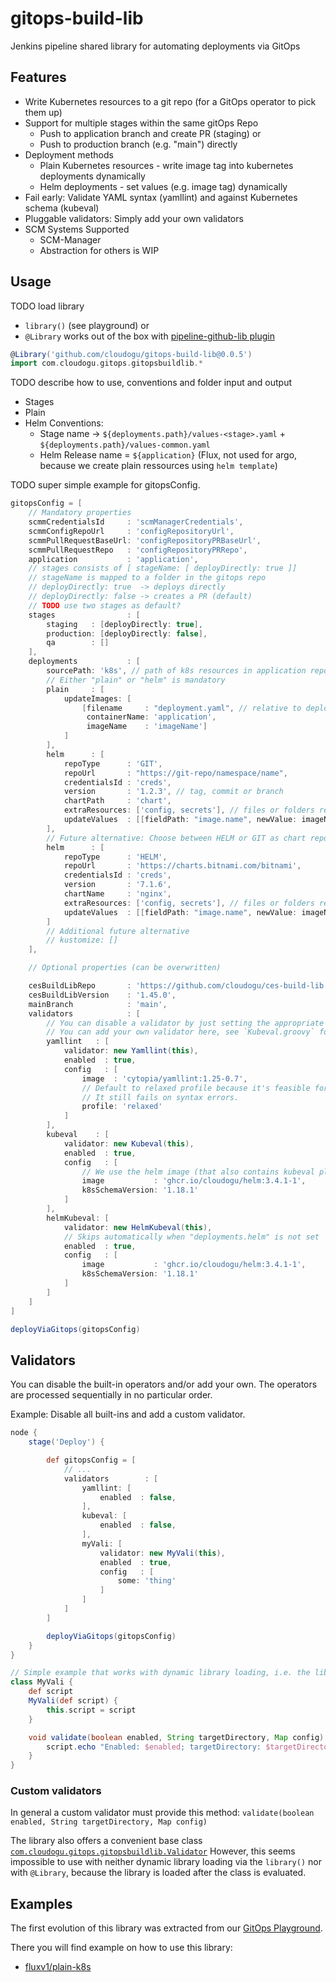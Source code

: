 # gitops-build-lib

Jenkins pipeline shared library for automating deployments via GitOps

## Features

* Write Kubernetes resources to a git repo (for a GitOps operator to pick them up)
* Support for multiple stages within the same gitOps Repo
    * Push to application branch and create PR (staging) or
    * Push to production branch (e.g. "main") directly
* Deployment methods
    * Plain Kubernetes resources - write image tag into kubernetes deployments dynamically
    * Helm deployments - set values (e.g. image tag) dynamically
* Fail early: Validate YAML syntax (yamllint) and against Kubernetes schema (kubeval)
* Pluggable validators: Simply add your own validators
* SCM Systems Supported
    * SCM-Manager
    * Abstraction for others is WIP

## Usage

TODO load library 
* `library()` (see playground) or
* `@Library` works out of the box with [pipeline-github-lib plugin](https://plugins.jenkins.io/pipeline-github-lib/)

```groovy
@Library('github.com/cloudogu/gitops-build-lib@0.0.5')
import com.cloudogu.gitops.gitopsbuildlib.*
```

TODO describe how to use, conventions and folder input and output

* Stages
* Plain
* Helm Conventions:
    * Stage name -> `${deployments.path}/values-<stage>.yaml` + `${deployments.path}/values-common.yaml`
    * Helm Release name = `${application}` (Flux, not used for argo, because we create plain ressources
      using `helm template`)

TODO super simple example for gitopsConfig.

```groovy
gitopsConfig = [
    // Mandatory properties
    scmmCredentialsId     : 'scmManagerCredentials',
    scmmConfigRepoUrl     : 'configRepositoryUrl',
    scmmPullRequestBaseUrl: 'configRepositoryPRBaseUrl',
    scmmPullRequestRepo   : 'configRepositoryPRRepo',
    application           : 'application',
    // stages consists of [ stageName: [ deployDirectly: true ]]
    // stageName is mapped to a folder in the gitops repo
    // deployDirectly: true  -> deploys directly
    // deployDirectly: false -> creates a PR (default)
    // TODO use two stages as default?
    stages                : [
        staging   : [deployDirectly: true],
        production: [deployDirectly: false],
        qa        : []
    ],
    deployments           : [
        sourcePath: 'k8s', // path of k8s resources in application repository. Default: 'k8s'
        // Either "plain" or "helm" is mandatory
        plain     : [
            updateImages: [
                [filename     : "deployment.yaml", // relative to deployments.path
                 containerName: 'application',
                 imageName    : 'imageName']
            ]
        ],
        helm      : [
            repoType      : 'GIT',
            repoUrl       : "https://git-repo/namespace/name",
            credentialsId : 'creds',
            version       : '1.2.3', // tag, commit or branch
            chartPath     : 'chart',
            extraResources: ['config, secrets'], // files or folders relative to deployments.sourcePath. Default empty array.
            updateValues  : [[fieldPath: "image.name", newValue: imageName]]
        ],
        // Future alternative: Choose between HELM or GIT as chart repo
        helm      : [
            repoType      : 'HELM',
            repoUrl       : 'https://charts.bitnami.com/bitnami',
            credentialsId : 'creds',
            version       : '7.1.6',
            chartName     : 'nginx',
            extraResources: ['config, secrets'], // files or folders relative to deployments.sourcePath. Default empty array. 
            updateValues  : [[fieldPath: "image.name", newValue: imageName]]
        ]
        // Additional future alternative
        // kustomize: []
    ],

    // Optional properties (can be overwritten)

    cesBuildLibRepo       : 'https://github.com/cloudogu/ces-build-lib',
    cesBuildLibVersion    : '1.45.0',
    mainBranch            : 'main',
    validators            : [
        // You can disable a validator by just setting the appropriate "enabled" propery to false
        // You can add your own validator here, see `Kubeval.groovy` for an example
        yamllint   : [
            validator: new Yamllint(this),
            enabled  : true,
            config   : [
                image  : 'cytopia/yamllint:1.25-0.7',
                // Default to relaxed profile because it's feasible for mere mortalYAML programmers.
                // It still fails on syntax errors.
                profile: 'relaxed'
            ]
        ],
        kubeval    : [
            validator: new Kubeval(this),
            enabled  : true,
            config   : [
                // We use the helm image (that also contains kubeval plugin) to speed up builds by allowing to reuse image
                image           : 'ghcr.io/cloudogu/helm:3.4.1-1',
                k8sSchemaVersion: '1.18.1'
            ]
        ],
        helmKubeval: [
            validator: new HelmKubeval(this),
            // Skips automatically when "deployments.helm" is not set
            enabled  : true,
            config   : [
                image           : 'ghcr.io/cloudogu/helm:3.4.1-1',
                k8sSchemaVersion: '1.18.1'
            ]
        ]
    ]
]

deployViaGitops(gitopsConfig)
```

## Validators

You can disable the built-in operators and/or add your own.
The operators are processed sequentially in no particular order.

Example: Disable all built-ins and add a custom validator.

```groovy
node {
    stage('Deploy') {

        def gitopsConfig = [
            // ...
            validators        : [
                yamllint: [
                    enabled  : false,
                ],
                kubeval: [ 
                    enabled  : false,
                ],
                myVali: [
                    validator: new MyVali(this),
                    enabled  : true,
                    config   : [
                        some: 'thing'
                    ]
                ]
            ]
        ]

        deployViaGitops(gitopsConfig)
    }
}

// Simple example that works with dynamic library loading, i.e. the library() step
class MyVali {
    def script
    MyVali(def script) {
        this.script = script
    }

    void validate(boolean enabled, String targetDirectory, Map config) {
        script.echo "Enabled: $enabled; targetDirectory: $targetDirectory; config: $config"
    }
}
```

### Custom validators

In general a custom validator must provide this method: `validate(boolean enabled, String targetDirectory, Map config)`

The library also offers a convenient base class [`com.cloudogu.gitops.gitopsbuildlib.Validator`](src/com/cloudogu/gitopsbuildlib/Validator.groovy)
However, this seems impossible to use with neither dynamic library loading via the `library()` nor with `@Library`, 
because the library is loaded after the class is evaluated. 


## Examples

The first evolution of this library was extracted from
our [GitOps Playground](https://github.com/cloudogu/k8s-gitops-playground).

There you will find example on how to use this library:

* [fluxv1/plain-k8s](https://github.com/cloudogu/k8s-gitops-playground/blob/main/applications/petclinic/fluxv1/plain-k8s/Jenkinsfile) 

